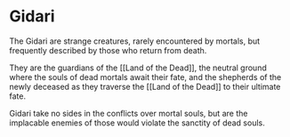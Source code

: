 # Gidari

The Gidari are strange creatures, rarely encountered by mortals, but frequently described by those who return from death. 

They are the guardians of the [[Land of the Dead]], the neutral ground where the souls of dead mortals await their fate, and the shepherds of the newly deceased as they traverse the [[Land of the Dead]] to their ultimate fate. 

Gidari take no sides in the conflicts over mortal souls, but are the implacable enemies of those would violate the sanctity of dead souls.